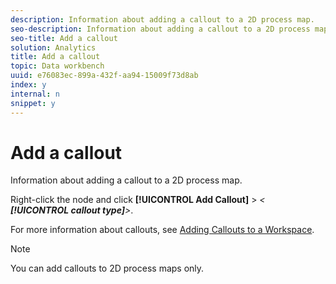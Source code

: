 ```yaml
---
description: Information about adding a callout to a 2D process map.
seo-description: Information about adding a callout to a 2D process map.
seo-title: Add a callout
solution: Analytics
title: Add a callout
topic: Data workbench
uuid: e76083ec-899a-432f-aa94-15009f73d8ab
index: y
internal: n
snippet: y
---
```


# Add a callout

Information about adding a callout to a 2D process map.

Right-click the node and click **[!UICONTROL Add Callout]** > *< **[!UICONTROL callout type]**>*.

For more information about callouts, see [Adding Callouts to a Workspace](../../../data-workbench-client/c-vis/c-call-wkspc.md#concept_212B09E763044D938987B4A9C658ADC0).

>[!NOTE]
>
>You can add callouts to 2D process maps only.

